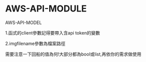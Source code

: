 # AWS-API-MODULE
AWS-API-MODEL


1.函式的client參數記得要帶入含api token的變數

2.imgfilename參數為檔案路徑

需要注意一下回船的值為何!大部分都為bool或list,再依你的需求做使用
